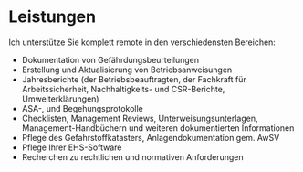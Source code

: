# Leistungen

Ich unterstütze Sie komplett remote in den verschiedensten Bereichen:

- Dokumentation von Gefährdungsbeurteilungen
- Erstellung und Aktualisierung von Betriebsanweisungen
- Jahresberichte (der Betriebsbeauftragten, der Fachkraft für Arbeitssicherheit, Nachhaltigkeits- und CSR-Berichte, Umwelterklärungen)
- ASA-, und Begehungsprotokolle
- Checklisten, Management Reviews, Unterweisungsunterlagen, Management-Handbüchern und weiteren dokumentierten Informationen
- Pflege des Gefahrstoffkatasters, Anlagendokumentation gem. AwSV
- Pflege Ihrer EHS-Software
- Recherchen zu rechtlichen und normativen Anforderungen
